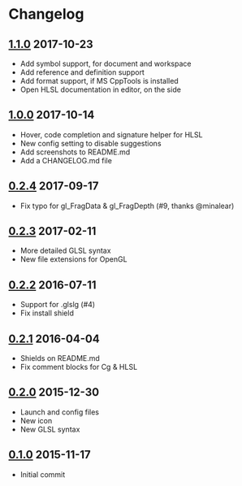 # Changelog

## [1.1.0] 2017-10-23

* Add symbol support, for document and workspace
* Add reference and definition support
* Add format support, if MS CppTools is installed
* Open HLSL documentation in editor, on the side

## [1.0.0] 2017-10-14

* Hover, code completion and signature helper for HLSL
* New config setting to disable suggestions
* Add screenshots to README.md
* Add a CHANGELOG.md file

## [0.2.4] 2017-09-17

* Fix typo for gl_FragData & gl_FragDepth (#9, thanks @minalear)

## [0.2.3] 2017-02-11

* More detailed GLSL syntax
* New file extensions for OpenGL

## [0.2.2] 2016-07-11

* Support for .glslg (#4)
* Fix install shield

## [0.2.1] 2016-04-04

* Shields on README.md
* Fix comment blocks for Cg & HLSL

## [0.2.0] 2015-12-30

* Launch and config files
* New icon
* New GLSL syntax

## [0.1.0] 2015-11-17

* Initial commit

[1.1.0]: https://github.com/stef-levesque/vscode-shader/compare/f267849465eb65db750662fd9a363f42f7fb3146...58c81e53136d6549b5df943fe5650ae5c78b7564
[1.0.0]: https://github.com/stef-levesque/vscode-shader/compare/e00c227839e15ddf1361edc982cb5612ecf3c5ed...9d67fe5daa928c8608ee3d82c90335b1058bb4c7
[0.2.4]: https://github.com/stef-levesque/vscode-shader/compare/20c737c39f5529968c4f0813ab124b39f215899c...5c09b38d319c57fb08bdf220c792dd3c8cc4f472
[0.2.3]: https://github.com/stef-levesque/vscode-shader/compare/5190ee80f366babaa660bd64e0e1c0fe1fbffb53...c646bfae579fac36716c6299904e8a4f728c4972
[0.2.2]: https://github.com/stef-levesque/vscode-shader/compare/785b316a66a53146b6ec77a9ab95e59da80369ad...a1d3b263ac9be20f7575167e346a6eec64d6efba
[0.2.1]: https://github.com/stef-levesque/vscode-shader/compare/620868b7f2bd3fa01429951ed6eb3cd92bcbcb93...705eb2c5056e82dd490ce63abab3ed067f17b467
[0.2.0]: https://github.com/stef-levesque/vscode-shader/compare/596818fffc4270c565ecb47f229f894e7b00a048...8f7353f08249883916e7d9aad376d942aafd4f0a
[0.1.0]: https://github.com/stef-levesque/vscode-shader/commit/596818fffc4270c565ecb47f229f894e7b00a048